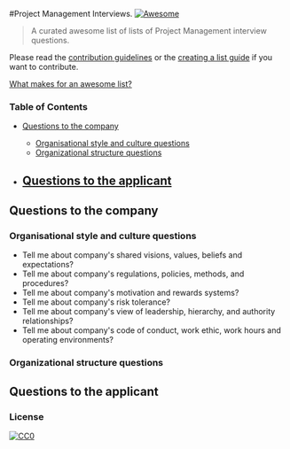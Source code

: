 #Project Management Interviews. [![Awesome](https://cdn.rawgit.com/sindresorhus/awesome/d7305f38d29fed78fa85652e3a63e154dd8e8829/media/badge.svg)](https://github.com/sindresorhus/awesome)

> A curated awesome list of lists of Project Management interview questions.

Please read the [contribution guidelines](contributing.md) or the [creating a list guide](create-list.md) if you want to contribute.

[What makes for an awesome list?](awesome.md)


### Table of Contents

- [Questions to the company](#questions-to-the-company)
  - [Organisational style and culture questions](#organisational-style-and-culture-questions)
  - [Organizational structure questions](#organizational-structure-questions)


- [Questions to the applicant](#questions-to-the-applicant)
  - 


## Questions to the company

### Organisational style and culture questions

* Tell me about company's shared visions, values, beliefs and expectations?
* Tell me about company's regulations, policies, methods, and procedures?
* Tell me about company's motivation and rewards systems?
* Tell me about company's risk tolerance?
* Tell me about company's view of leadership, hierarchy, and authority relationships?
* Tell me about company's code of conduct, work ethic, work hours and operating environments?

### Organizational structure questions


## Questions to the applicant

### License

[![CC0](https://i.creativecommons.org/p/zero/1.0/88x31.png)](https://creativecommons.org/publicdomain/zero/1.0/)
